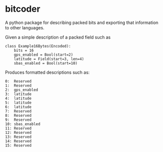 # bitcoder
A python package for describing packed bits and exporting that information to other languages.

Given a simple description of a packed field such as

    class Example16Bytes(Encoded):
        bits = 16
        gps_enabled = Bool(start=2)
        latitude = Field(start=3, len=4)
        sbas_enabled = Bool(start=10)

Produces formatted descriptions such as:

    0:	Reserved
    1:	Reserved
    2:	gps_enabled
    3:	latitude
    4:	latitude
    5:	latitude
    6:	latitude
    7:	Reserved
    8:	Reserved
    9:	Reserved
    10:	sbas_enabled
    11:	Reserved
    12:	Reserved
    13:	Reserved
    14:	Reserved
    15:	Reserved
